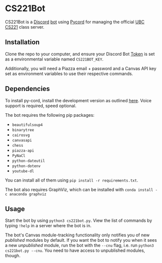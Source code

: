 # CS221Bot

CS221Bot is a [Discord](https://discord.com/) [bot](https://discord.com/developers/docs/intro) using [Pycord](https://docs.pycord.dev/en/master/index.html) for managing the official [UBC CS221](https://www.ubc.ca/) class server.

## Installation

Clone the repo to your computer, and ensure your Discord Bot [Token](https://discord.com/developers/docs/intro) is set as a environmental variable named `CS221BOT_KEY`.

Additionally, you will need a Piazza email + password and a Canvas API key set as environment variables to use their respective commands.

## Dependencies

To install py-cord, install the development version as outlined [here](https://github.com/Pycord-Development/pycord#installing). Voice support is required, speed optional.

The bot requires the following pip packages:

- `beautifulsoup4`
- `binarytree`
- `cairosvg`
- `canvasapi`
- `chess`
- `piazza-api`
- `PyNaCl`
- `python-dateutil`
- `python-dotenv`
- `youtube-dl`

You can install all of them using `pip install -r requirements.txt`.

The bot also requires GraphViz, which can be installed with `conda install -c anaconda graphviz`

## Usage

Start the bot by using `python3 cs221bot.py`. View the list of commands by typing `!help` in a server where the bot is in.

The bot's Canvas module-tracking functionality only notifies you of new *published* modules by default. If you want the bot to notify you when it sees a new *unpublished* module, run the bot with the
`--cnu` flag, i.e. run `python3 cs221bot.py --cnu`. You need to have access to unpublished modules, though.

